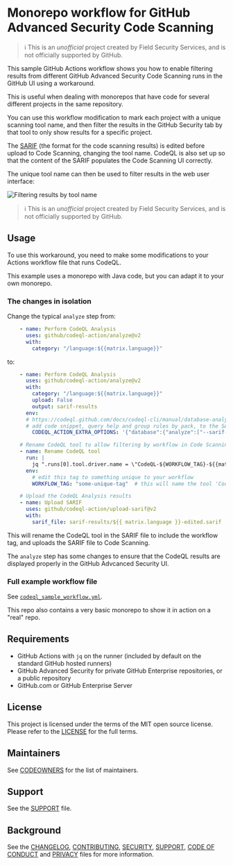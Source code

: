 # Monorepo workflow for GitHub Advanced Security Code Scanning 

> ℹ️ This is an _unofficial_ project created by Field Security Services, and is not officially supported by GitHub.

This sample GitHub Actions workflow shows you how to enable filtering results from different GitHub Advanced Security Code Scanning runs in the GitHub UI using a workaround.

This is useful when dealing with monorepos that have code for several different projects in the same repository.

You can use this workflow modification to mark each project with a unique scanning tool name, and then filter the results in the GitHub Security tab by that tool to only show results for a specific project.

The [SARIF](https://docs.github.com/en/code-security/code-scanning/integrating-with-code-scanning/sarif-support-for-code-scanning) (the format for the code scanning results) is edited before upload to Code Scanning, changing the tool name. CodeQL is also set up so that the content of the SARIF populates the Code Scanning UI correctly.

The unique tool name can then be used to filter results in the web user interface:

![Filtering results by tool name](./filter-by-tool-name.png)

> ℹ️ This is an _unofficial_ project created by Field Security Services, and is not officially supported by GitHub.

## Usage

To use this workaround, you need to make some modifications to your Actions workflow file that runs CodeQL.

This example uses a monorepo with Java code, but you can adapt it to your own monorepo.

### The changes in isolation

Change the typical `analyze` step from:

```yaml
    - name: Perform CodeQL Analysis
      uses: github/codeql-action/analyze@v2
      with:
        category: "/language:${{matrix.language}}"
```

to:

```yaml
    - name: Perform CodeQL Analysis
      uses: github/codeql-action/analyze@v2
      with:
        category: "/language:${{matrix.language}}"
        upload: False
        output: sarif-results
      env:
      # https://codeql.github.com/docs/codeql-cli/manual/database-analyze/#options
      # add code snippet, query help and group rules by pack, to the SARIF file
        CODEQL_ACTION_EXTRA_OPTIONS: '{"database":{"analyze":["--sarif-add-snippets","--sarif-add-query-help","--sarif-group-rules-by-pack"]}}'

    # Rename CodeQL tool to allow filtering by workflow in Code Scanning
    - name: Rename CodeQL tool
      run: |
        jq ".runs[0].tool.driver.name = \"CodeQL-${WORKFLOW_TAG}-${{matrix.language}}\"" sarif-results/${{ matrix.language }}.sarif > sarif-results/${{ matrix.language }}-edited.sarif
      env:
        # edit this tag to something unique to your workflow
        WORKFLOW_TAG: "some-unique-tag"  # this will name the tool 'CodeQL-some-unique-tag-java'

    # Upload the CodeQL Analysis results
    - name: Upload SARIF
      uses: github/codeql-action/upload-sarif@v2
      with:
        sarif_file: sarif-results/${{ matrix.language }}-edited.sarif
```

This will rename the CodeQL tool in the SARIF file to include the workflow tag, and uploads the SARIF file to Code Scanning.

The `analyze` step has some changes to ensure that the CodeQL results are displayed properly in the GitHub Advcanced Security UI.

### Full example workflow file

See [`codeql_sample_workflow.yml`](codeql_sample_workflow.yml).

This repo also contains a very basic monorepo to show it in action on a "real" repo.

## Requirements

* GitHub Actions with `jq` on the runner (included by default on the standard GitHub hosted runners)
* GitHub Advanced Security for private GitHub Enterprise repositories, or a public repository
* GitHub.com or GitHub Enterprise Server

## License

This project is licensed under the terms of the MIT open source license. Please refer to the [LICENSE](LICENSE) for the full terms.

## Maintainers

See [CODEOWNERS](CODEOWNERS) for the list of maintainers.

## Support

See the [SUPPORT](SUPPORT.md) file.

## Background

See the [CHANGELOG](CHANGELOG.md), [CONTRIBUTING](CONTRIBUTING.md), [SECURITY](SECURITY.md), [SUPPORT](SUPPORT.md), [CODE OF CONDUCT](CODE_OF_CONDUCT.md) and [PRIVACY](PRIVACY.md) files for more information.

